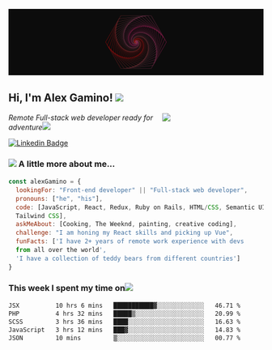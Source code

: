 ![banner](Banner.png)


<h2> Hi, I'm Alex Gamino! <img src="https://media.giphy.com/media/geslvCFM31sFW/giphy.gif?cid=ecf05e4703ltt6uif0ve6esgax5o5csgkpsph6m6i1hxwrhu&rid=giphy.gif&ct=g" width="70"></h2>
<img align='right' src="https://media.giphy.com/media/zntQzPQ7cfIic/giphy.gif?cid=ecf05e478vlz44b3oddzu4ortkx6aiqn9z845oniu2d99e47&rid=giphy.gif&ct=g" width="200" >
<p><em>Remote Full-stack web developer ready for adventure</em><img src="https://media.giphy.com/media/XGma2iRIHTKkwqRkFl/giphy.gif" width="50"></p>

[![Linkedin Badge](https://img.shields.io/badge/-Alex%20Gamino-blue?style=flat-square&logo=Linkedin&logoColor=white&link=https://www.linkedin.com/in/alex-gamino-81aab3214/)](https://www.linkedin.com/in/alex-gamino-81aab3214/)

### <img src="https://media.giphy.com/media/HIx6TGDiRiQRq/giphy.gif?cid=ecf05e47mdbz6oq2245091acx30w7sdps0cr5nc6ppe3xs3x&rid=giphy.gif&ct=g" width="50"> A little more about me...  

```javascript
const alexGamino = {
  lookingFor: "Front-end developer" || "Full-stack web developer",
  pronouns: ["he", "his"],
  code: [JavaScript, React, Redux, Ruby on Rails, HTML/CSS, Semantic UI, Bootstrap, 
  Tailwind CSS],
  askMeAbout: [Cooking, The Weeknd, painting, creative coding],
  challenge: "I am honing my React skills and picking up Vue",
  funFacts: ['I have 2+ years of remote work experience with devs 
  from all over the world', 
  'I have a collection of teddy bears from different countries']
}
```
### This week I spent my time on<img src="https://media.giphy.com/media/3oxRmvU3GAJay6F60g/giphy.gif?cid=ecf05e47qhuj1tz8qnjdbx9ftdh43qk2v1vcb80kfuqccwwb&rid=giphy.gif&ct=g" width="40">

<!--START_SECTION:waka-->
```text
JSX          10 hrs 6 mins   ███████████▓░░░░░░░░░░░░░   46.71 % 
PHP          4 hrs 32 mins   █████▒░░░░░░░░░░░░░░░░░░░   20.99 % 
SCSS         3 hrs 36 mins   ████░░░░░░░░░░░░░░░░░░░░░   16.63 % 
JavaScript   3 hrs 12 mins   ███▓░░░░░░░░░░░░░░░░░░░░░   14.83 % 
JSON         10 mins         ▒░░░░░░░░░░░░░░░░░░░░░░░░   00.77 % 
```
<!--END_SECTION:waka-->
<!--
**AlexHamn/AlexHamn** is a ✨ _special_ ✨ repository because its `README.md` (this file) appears on your GitHub profile.

Here are some ideas to get you started:

- 🔭 I’m currently working on ...
- 🌱 I’m currently learning ...
- 👯 I’m looking to collaborate on ...
- 🤔 I’m looking for help with ...
- 💬 Ask me about ...
- 📫 How to reach me: ...
- 😄 Pronouns: ...
- ⚡ Fun fact: ...
-->
